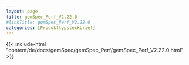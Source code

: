 ```yaml
---
layout: page
title: gemSpec_Perf_V2.22.0
#linkTitle: gemSpec_Perf_V2.22.0
categories: [Produkttypsteckbrief]
---
```

{{< include-html "content/de/docs/gemSpec/gemSpec_Perf/gemSpec_Perf_V2.22.0.html" >}}